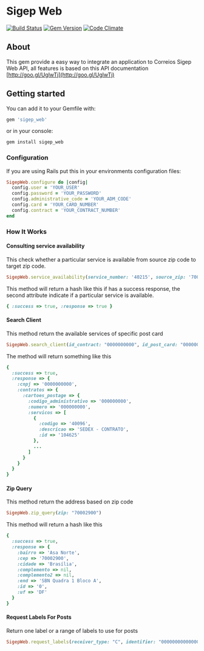 # Sigep Web

[![Build Status](https://travis-ci.org/marceloperini/sigep_web.svg?branch=master)](https://travis-ci.org/marceloperini/sigep_web)
[![Gem Version](https://badge.fury.io/rb/sigep_web.svg)](https://badge.fury.io/rb/sigep_web)
[![Code Climate](https://codeclimate.com/github/Sidoniuns/sigep_web/badges/gpa.svg)](https://codeclimate.com/github/Sidoniuns/sigep_web)

## About

This gem provide a easy way to integrate an application to Correios Sigep Web API, all features is based on this API documentation [http://goo.gl/UglwTj](http://goo.gl/UglwTj)

## Getting started

You can add it to your Gemfile with:

``` ruby
gem 'sigep_web'
```

or in your console:

``` ruby
gem install sigep_web
```

### Configuration

If you are using Rails put this in your environments configuration files:

``` ruby
SigepWeb.configure do |config|
  config.user = 'YOUR_USER'
  config.password = 'YOUR_PASSWORD'
  config.administrative_code = 'YOUR_ADM_CODE'
  config.card = 'YOUR_CARD_NUMBER'
  config.contract = 'YOUR_CONTRACT_NUMBER'
end
```
### How It Works

####  Consulting service availability

This check whether a particular service is available from source zip code to target zip code.

``` ruby
SigepWeb.service_availability(service_number: '40215', source_zip: '70002900', target_zip: '74730490')
```

This method will return a hash like this if has a success response, the second attribute indicate if a particular service is available.

``` ruby
{ :success => true, :response => true }
```

#### Search Client
This method return the available services of specific post card

``` ruby
SigepWeb.search_client(id_contract: "0000000000", id_post_card: "0000000000")
```

The method will return something like this

``` ruby
{
  :success => true,
  :response => {
    :cnpj => '0000000000',
    :contratos => {
      :cartoes_postage => {
        :codigo_administrativo => '000000000',
        :numero => '000000000',
        :servicos => [
          {
            :codigo => '40096',
            :descricao => 'SEDEX - CONTRATO',
            :id => '104625'
          },
          ...
        ]
      }
    }
  }
}
```

#### Zip Query
This method return the address based on zip code

``` ruby
SigepWeb.zip_query(zip: "70002900")
```

This method will return a hash like this

``` ruby
{
  :success => true,
  :response => {
    :bairro => 'Asa Norte',
    :cep => '70002900',
    :cidade => 'Brasília',
    :complemento => nil,
    :complemento2 => nil,
    :end => 'SBN Quadra 1 Bloco A',
    :id => '0',
    :uf => 'DF'
  }
}
```

#### Request Labels For Posts
Return one label or a range of labels to use for posts
``` ruby
SigepWeb.request_labels(receiver_type: "C", identifier: "00000000000000", id_service: "104625", qt_labels: 1)
```

